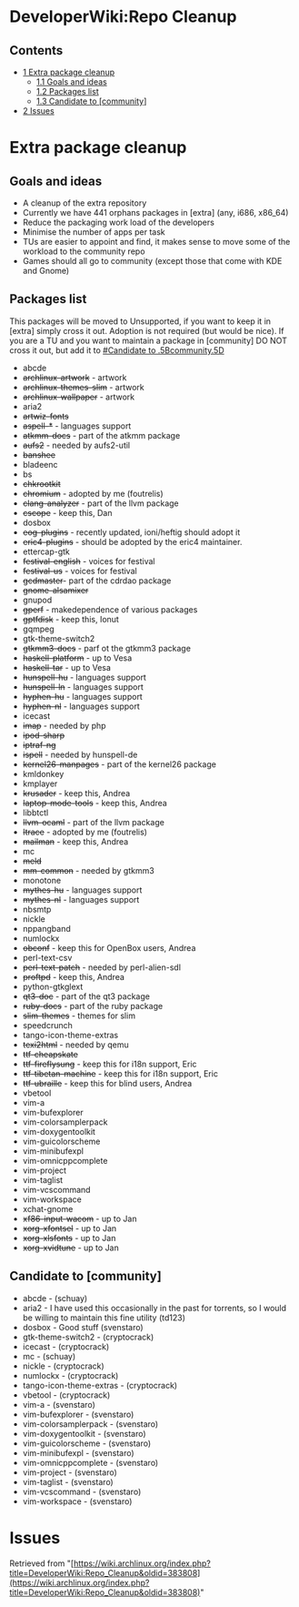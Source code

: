 # DeveloperWiki:Repo Cleanup

## Contents

*   [1 Extra package cleanup](#Extra_package_cleanup)
    *   [1.1 Goals and ideas](#Goals_and_ideas)
    *   [1.2 Packages list](#Packages_list)
    *   [1.3 Candidate to [community]](#Candidate_to_.5Bcommunity.5D)
*   [2 Issues](#Issues)

# Extra package cleanup

## Goals and ideas

*   A cleanup of the extra repository
*   Currently we have 441 orphans packages in [extra] (any, i686, x86_64)
*   Reduce the packaging work load of the developers
*   Minimise the number of apps per task
*   TUs are easier to appoint and find, it makes sense to move some of the workload to the community repo
*   Games should all go to community (except those that come with KDE and Gnome)

## Packages list

This packages will be moved to Unsupported, if you want to keep it in [extra] simply cross it out. Adoption is not required (but would be nice). If you are a TU and you want to maintain a package in [community] DO NOT cross it out, but add it to [#Candidate to .5Bcommunity.5D](#Candidate_to_.5Bcommunity.5D)

*   abcde
*   ~~archlinux-artwork~~ - artwork
*   ~~archlinux-themes-slim~~ - artwork
*   ~~archlinux-wallpaper~~ - artwork
*   aria2
*   ~~artwiz-fonts~~
*   ~~aspell-*~~ - languages support
*   ~~atkmm-docs~~ - part of the atkmm package
*   ~~aufs2~~ - needed by aufs2-util
*   ~~banshee~~
*   bladeenc
*   bs
*   ~~chkrootkit~~
*   ~~chromium~~ - adopted by me (foutrelis)
*   ~~clang-analyzer~~ - part of the llvm package
*   ~~cscope~~ - keep this, Dan
*   dosbox
*   ~~eog-plugins~~ - recently updated, ioni/heftig should adopt it
*   ~~eric4-plugins~~ - should be adopted by the eric4 maintainer.
*   ettercap-gtk
*   ~~festival-english~~ - voices for festival
*   ~~festival-us~~ - voices for festival
*   ~~gcdmaster~~- part of the cdrdao package
*   ~~gnome-alsamixer~~
*   gnupod
*   ~~gperf~~ - makedependence of various packages
*   ~~gptfdisk~~ - keep this, Ionut
*   gqmpeg
*   gtk-theme-switch2
*   ~~gtkmm3-docs~~ - parf ot the gtkmm3 package
*   ~~haskell-platform~~ - up to Vesa
*   ~~haskell-tar~~ - up to Vesa
*   ~~hunspell-hu~~ - languages support
*   ~~hunspell-ln~~ - languages support
*   ~~hyphen-hu~~ - languages support
*   ~~hyphen-nl~~ - languages support
*   icecast
*   ~~imap~~ - needed by php
*   ~~ipod-sharp~~
*   ~~iptraf-ng~~
*   ~~ispell~~ - needed by hunspell-de
*   ~~kernel26-manpages~~ - part of the kernel26 package
*   kmldonkey
*   kmplayer
*   ~~krusader~~ - keep this, Andrea
*   ~~laptop-mode-tools~~ - keep this, Andrea
*   libbtctl
*   ~~llvm-ocaml~~ - part of the llvm package
*   ~~ltrace~~ - adopted by me (foutrelis)
*   ~~mailman~~ - keep this, Andrea
*   mc
*   ~~meld~~
*   ~~mm-common~~ - needed by gtkmm3
*   monotone
*   ~~mythes-hu~~ - languages support
*   ~~mythes-nl~~ - languages support
*   nbsmtp
*   nickle
*   nppangband
*   numlockx
*   ~~obconf~~ - keep this for OpenBox users, Andrea
*   perl-text-csv
*   ~~perl-text-patch~~ - needed by perl-alien-sdl
*   ~~proftpd~~ - keep this, Andrea
*   python-gtkglext
*   ~~qt3-doc~~ - part of the qt3 package
*   ~~ruby-docs~~ - part of the ruby package
*   ~~slim-themes~~ - themes for slim
*   speedcrunch
*   tango-icon-theme-extras
*   ~~texi2html~~ - needed by qemu
*   ~~ttf-cheapskate~~
*   ~~ttf-fireflysung~~ - keep this for i18n support, Eric
*   ~~ttf-tibetan-machine~~ - keep this for i18n support, Eric
*   ~~ttf-ubraille~~ - keep this for blind users, Andrea
*   vbetool
*   vim-a
*   vim-bufexplorer
*   vim-colorsamplerpack
*   vim-doxygentoolkit
*   vim-guicolorscheme
*   vim-minibufexpl
*   vim-omnicppcomplete
*   vim-project
*   vim-taglist
*   vim-vcscommand
*   vim-workspace
*   xchat-gnome
*   ~~xf86-input-wacom~~ - up to Jan
*   ~~xorg-xfontsel~~ - up to Jan
*   ~~xorg-xlsfonts~~ - up to Jan
*   ~~xorg-xvidtune~~ - up to Jan

## Candidate to [community]

*   abcde - (schuay)
*   aria2 - I have used this occasionally in the past for torrents, so I would be willing to maintain this fine utility (td123)
*   dosbox - Good stuff (svenstaro)
*   gtk-theme-switch2 - (cryptocrack)
*   icecast - (cryptocrack)
*   mc - (schuay)
*   nickle - (cryptocrack)
*   numlockx - (cryptocrack)
*   tango-icon-theme-extras - (cryptocrack)
*   vbetool - (cryptocrack)
*   vim-a - (svenstaro)
*   vim-bufexplorer - (svenstaro)
*   vim-colorsamplerpack - (svenstaro)
*   vim-doxygentoolkit - (svenstaro)
*   vim-guicolorscheme - (svenstaro)
*   vim-minibufexpl - (svenstaro)
*   vim-omnicppcomplete - (svenstaro)
*   vim-project - (svenstaro)
*   vim-taglist - (svenstaro)
*   vim-vcscommand - (svenstaro)
*   vim-workspace - (svenstaro)

# Issues

Retrieved from "[https://wiki.archlinux.org/index.php?title=DeveloperWiki:Repo_Cleanup&oldid=383808](https://wiki.archlinux.org/index.php?title=DeveloperWiki:Repo_Cleanup&oldid=383808)"